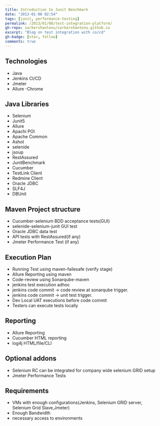 ```yaml
---
title: Introduction to Junit Benchmark
date: "2013-01-08 02:54"
tags: [junit, performance-testing]
permalink: /2013/01/08/test-integration-platform/
gh-repo: sarkershantonu/sarkershantonu.github.io
excerpt: "Blog on test integration with co/cd"
gh-badge: [star, follow]
comments: true
---
```


## Technologies
- Java
- Jenkins CI/CD
- Jmeter
- Allure
-Chrome

## Java Libraries
- Selenium
- Junit5
- Allure
- Apachi POI
- Apache Common
- Ashot
- selenide
- jsoup
- RestAssured
- JunitBenchmark
- Cucumber
- TestLink Client
- Redmine Client
- Oracle JDBC
- SLF4J
- DBUnit

## Maven Project structure
- Cucumber-selenium BDD acceptance tests(GUI)
- selenide-selenium-junit GUI test 
- Oracle JDBC data test
- API tests with RestAssured(if any)
- Jmeter Performance Test (if any)

## Execution Plan
- Running Test using maven-failesafe (verify stage)
- Allure Reporting using maven
- Code-review using Sonarqube-maven
- jenkins test execution adhoc
- jenkins code commit -> code review at sonarqube trigger.
- jenkins code commit -> unit test trigger. 
- Dev Local UAT executions before code commit
- Testers can execute tests locally

## Reporting 
- Allure Reporting 
- Cucumber HTML reporting
- log4j HTML/file/CLI

## Optional addons
- Selenium RC can be integrated for company wide selenium GRID setup
- Jmeter Performance Tests

## Requirements 
- VMs with enough configurations(Jenkins, Selenium GRID server, Selenium Grid Slave,Jmeter)
- Enough Bandwidth
- necessary access to environments